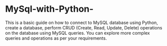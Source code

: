 # MySql-with-Python-
This is a basic guide on how to connect to MySQL database using Python, create a database, perform CRUD (Create, Read, Update, Delete) operations on the database using MySQL queries.  You can explore more complex queries and operations as per your requirements.

